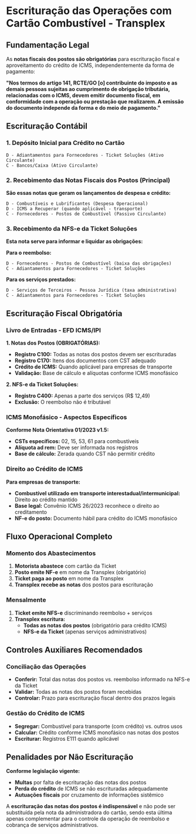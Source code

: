 # Escrituração das Operações com Cartão Combustível - Transplex

## Fundamentação Legal

As **notas fiscais dos postos são obrigatórias** para escrituração fiscal e aproveitamento do crédito de ICMS, independentemente da forma de pagamento:

**"Nos termos do artigo 141, RCTE/GO [o] contribuinte do imposto e as demais pessoas sujeitas ao cumprimento de obrigação tributária, relacionadas com o ICMS, devem emitir documento fiscal, em conformidade com a operação ou prestação que realizarem. A emissão do documento independe da forma e do meio de pagamento."**

## Escrituração Contábil

### 1. Depósito Inicial para Crédito no Cartão

```
D - Adiantamentos para Fornecedores - Ticket Soluções (Ativo Circulante)
C - Bancos/Caixa (Ativo Circulante)
```

### 2. Recebimento das Notas Fiscais dos Postos (Principal)

**São essas notas que geram os lançamentos de despesa e crédito:**

```
D - Combustíveis e Lubrificantes (Despesa Operacional)
D - ICMS a Recuperar (quando aplicável - transporte)
C - Fornecedores - Postos de Combustível (Passivo Circulante)
```

### 3. Recebimento da NFS-e da Ticket Soluções

**Esta nota serve para informar e liquidar as obrigações:**

**Para o reembolso:**

```
D - Fornecedores - Postos de Combustível (baixa das obrigações)
C - Adiantamentos para Fornecedores - Ticket Soluções
```

**Para os serviços prestados:**

```
D - Serviços de Terceiros - Pessoa Jurídica (taxa administrativa)
C - Adiantamentos para Fornecedores - Ticket Soluções
```

## Escrituração Fiscal Obrigatória

### Livro de Entradas - EFD ICMS/IPI

**1. Notas dos Postos (OBRIGATÓRIAS):**

- **Registro C100:** Todas as notas dos postos devem ser escrituradas
- **Registro C170:** Itens dos documentos com CST adequado
- **Crédito de ICMS:** Quando aplicável para empresas de transporte
- **Validação:** Base de cálculo e alíquotas conforme ICMS monofásico

**2. NFS-e da Ticket Soluções:**

- **Registro C400:** Apenas a parte dos serviços (R\$ 12,49)
- **Exclusão:** O reembolso não é tributável

### ICMS Monofásico - Aspectos Específicos

**Conforme Nota Orientativa 01/2023 v1.5:**

- **CSTs específicos:** 02, 15, 53, 61 para combustíveis
- **Alíquota ad rem:** Deve ser informada nos registros
- **Base de cálculo:** Zerada quando CST não permitir crédito

### Direito ao Crédito de ICMS

**Para empresas de transporte:**

- **Combustível utilizado em transporte interestadual/intermunicipal:** Direito ao crédito mantido
- **Base legal:** Convênio ICMS 26/2023 reconhece o direito ao creditamento
- **NF-e do posto:** Documento hábil para crédito do ICMS monofásico

## Fluxo Operacional Completo

### Momento dos Abastecimentos

1. **Motorista abastece** com cartão da Ticket
2. **Posto emite NF-e** em nome da Transplex (obrigatório)
3. **Ticket paga ao posto** em nome da Transplex
4. **Transplex recebe as notas** dos postos para escrituração

### Mensalmente

1. **Ticket emite NFS-e** discriminando reembolso + serviços
2. **Transplex escritura:**
   - **Todas as notas dos postos** (obrigatório para crédito ICMS)
   - **NFS-e da Ticket** (apenas serviços administrativos)

## Controles Auxiliares Recomendados

### Conciliação das Operações

- **Conferir:** Total das notas dos postos vs. reembolso informado na NFS-e da Ticket
- **Validar:** Todas as notas dos postos foram recebidas
- **Controlar:** Prazo para escrituração fiscal dentro dos prazos legais

### Gestão do Crédito de ICMS

- **Segregar:** Combustível para transporte (com crédito) vs. outros usos
- **Calcular:** Crédito conforme ICMS monofásico nas notas dos postos
- **Escriturar:** Registros E111 quando aplicável

## Penalidades por Não Escrituração

**Conforme legislação vigente:**

- **Multas** por falta de escrituração das notas dos postos
- **Perda do crédito** de ICMS se não escrituradas adequadamente
- **Autuações fiscais** por cruzamento de informações sistêmico

A **escrituração das notas dos postos é indispensável** e não pode ser substituída pela nota da administradora do cartão, sendo esta última apenas complementar para o controle da operação de reembolso e cobrança de serviços administrativos.
